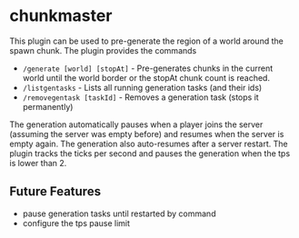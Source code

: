 # chunkmaster

This plugin can be used to pre-generate the region of a world around the spawn chunk. The plugin provides the commands

- `/generate [world] [stopAt]` - Pre-generates chunks in the current world until the world border or the stopAt chunk count is reached.
- `/listgentasks` - Lists all running generation tasks (and their ids)
- `/removegentask [taskId]` - Removes a generation task (stops it permanently)

The generation automatically pauses when a player joins the server (assuming the server was empty before)
and resumes when the server is empty again. The generation also auto-resumes after a server
restart. The plugin tracks the ticks per second and pauses the generation when the tps
is lower than 2.

## Future Features

- pause generation tasks until restarted by command
- configure the tps pause limit